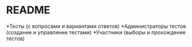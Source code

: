# README
 
 *Тесты (с вопросами и вариантами ответов)
 *Администраторы тестов (создание и управление тестами)
 *Участники (выборы и прохождение тестов)
 